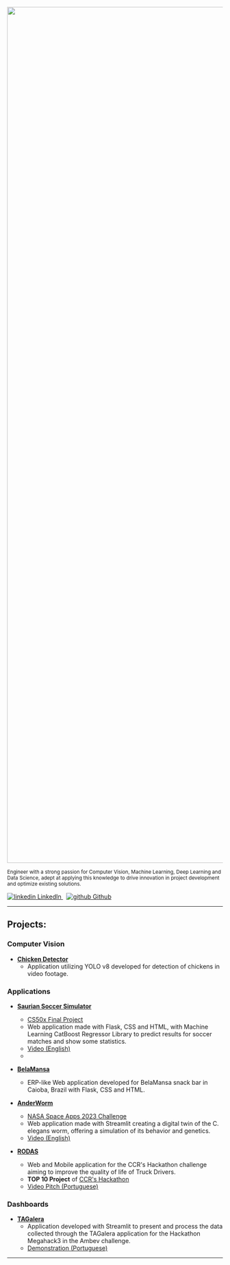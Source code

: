      

<p align="center">
     <img src="https://github.com/jhpenas/jhpenas/assets/64301697/d43b7f2b-c301-44aa-927f-8d5febb45476" width=2000 heigh=100 >
</p>


<sub>Engineer with a strong passion for Computer Vision, Machine Learning, Deep Learning and Data Science, adept at applying this knowledge to drive innovation in project development and optimize existing solutions.</sub>
<p>
  <a href="https://www.linkedin.com/in/jhpenas/" rel="nofollow noreferrer">
    <img src="https://i.stack.imgur.com/gVE0j.png" alt="linkedin"> LinkedIn
  </a> &nbsp; 
  <a href="https://github.com/jhpenas/" rel="nofollow noreferrer">
    <img src="https://i.stack.imgur.com/tskMh.png" alt="github"> Github
  </a>
</p>


---
## Projects:  
[comment]: <> (### Notebooks and Analysis)



### Computer Vision
* [**Chicken Detector**](https://github.com/jhpenas/chickenDetector)
     * Application utilizing YOLO v8 developed for detection of chickens in video footage.

### Applications
* [**Saurian Soccer Simulator**](https://github.com/jhpenas/saurianSoccerSimulator) 
     * [CS50x Final Project](https://cs50.harvard.edu/x/2022/)
     * Web application made with Flask, CSS and HTML, with Machine Learning CatBoost Regressor Library to predict results for soccer matches and show some statistics.
     * [Video (English)](https://www.youtube.com/watch?v=7lDYlgxDh6Y)
     * 
* [**BelaMansa**]([https://github.com/jhpenas/belaMansa) 
     * ERP-like Web application developed for BelaMansa snack bar in Caioba, Brazil with Flask, CSS and HTML.

* [**AnderWorm**](https://github.com/falatfernando/AnderWorm) 
     * [NASA Space Apps 2023 Challenge](https://www.spaceappschallenge.org/)
     * Web application made with Streamlit creating a digital twin of the C. elegans worm, offering a simulation of its behavior and genetics.
     * [Video (English)](https://www.youtube.com/watch?v=DCz03aMFNx8)
       
* [**RODAS**](https://github.com/jhpenas/RodasHackathonCCR) 
     * Web and Mobile application for the CCR's Hackathon challenge aiming to improve the quality of life of Truck Drivers.
     * **TOP 10 Project** of [CCR's Hackathon](https://www.youtube.com/watch?v=nSt_r_k9FBY)
     * [Video Pitch (Portuguese)](https://www.youtube.com/watch?v=Nlq4Cp8vDIk&feature=youtu.be)

### Dashboards
* [**TAGalera**](https://github.com/jhpenas/dashboard-megahack3)
     * Application developed with Streamlit to present and process the data collected through the TAGalera application for the Hackathon Megahack3 in the Ambev challenge.
     * [Demonstration (Portuguese)](https://www.youtube.com/watch?v=E8EyqLHNyJU)


---
